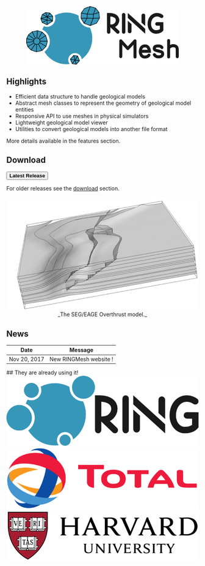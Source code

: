 <div class="col-md-6" news-table markdown="1">

<center>
<img src="img/ringmesh.png" alt="logo" width="400"/>
</center>

## Highlights
* Efficient data structure to handle geological models
* Abstract mesh classes to represent the geometry of geological model entities
* Responsive API to use meshes in physical simulators
* Lightweight geological model viewer
* Utilities to convert geological models into another file format

More details available in the features section.
## Download
[<button type="button" class="btn btn-success">
**Latest Release**
</button>](https://github.com/ringmesh/RINGMesh/archive/5.0.0.zip)

For older releases see the [download](download.md) section.
</div>

<div class="col-md-6" features markdown="1">
<img src="img/overthrust.png" alt="logo"/>
<center>
_The SEG/EAGE Overthrust model._
</center>

## News

Date         | Message
------------ | -----------------------------------------------------------------
Nov 20, 2017 | New RINGMesh website !
</div>

<div class="col-md-12" news-table markdown="1">
## They are already using it!
<div class="logo_users">
<div></div>
<div><a href="https://www.ring-team.org/"><img src="img/logo_ring.png" alt="Logo RING"/></a></div>
<div><a href="https://www.total.com/en"><img src="img/logo_total.png" alt="Logo Total"/></a></div>
<div><a href="https://www.harvard.edu/"><img src="img/logo_harvard.png" alt="Logo Harvard"/></a></div>
<div></div>
</div>
</div>
